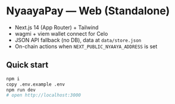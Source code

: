 # NyaayaPay — Web (Standalone)

- Next.js 14 (App Router) + Tailwind
- wagmi + viem wallet connect for Celo
- JSON API fallback (no DB), data at `data/store.json`
- On-chain actions when `NEXT_PUBLIC_NYAAYA_ADDRESS` is set

## Quick start
```bash
npm i
copy .env.example .env
npm run dev
# open http://localhost:3000
```
